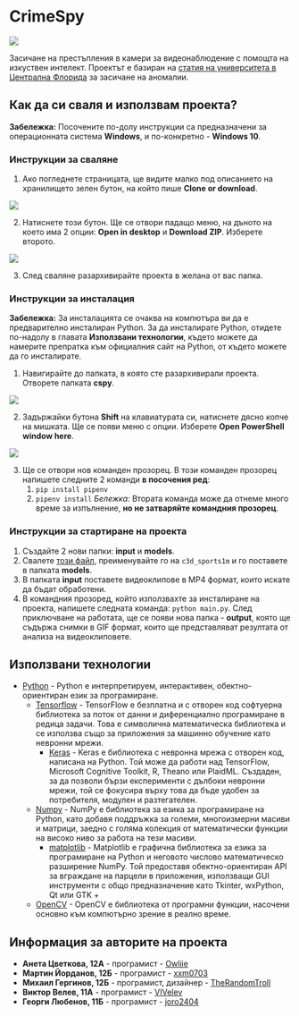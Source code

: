 # CrimeSpy

![](https://i.imgur.com/WVs96Su.png)

Засичане на престъпления в камери за видеонаблюдение с помощта на изкуствен интелект. Проектът е базиран на [статия на университета в Централна Флорида](https://arxiv.org/pdf/1801.04264.pdf) за засичане на аномалии.

## Как да си сваля и използвам проекта?
**Забележка:** Посочените по-долу инструкции са предназначени за операционната система **Windows**, и по-конкретно - **Windows 10**.

### Инструкции за сваляне
1) Ако погледнете страницата, ще видите малко под описанието на хранилището зелен бутон, на който пише **Clone or download**.

![](https://i.imgur.com/vsUoQZN.png)

2) Натиснете този бутон. Ще се отвори падащо меню, на дъното на което има 2 опции: **Open in desktop** и **Download ZIP**. Изберете второто.

![](https://i.imgur.com/eWul3S7.png)

3) След сваляне разархивирайте проекта в желана от вас папка.

### Инструкции за инсталация
**Забележка:** За инсталацията се очаква на компютъра ви да е предварително инсталиран Python. За да инсталирате Python, отидете по-надолу в главата **Използвани технологии**, където можете да намерите препратка към официалния сайт на Python, от където можете да го инсталирате.

1) Навигирайте до папката, в която сте разархивирали проекта. Отворете папката **cspy**.

![](https://i.imgur.com/wzUSlXb.png)

2) Задържайки бутона **Shift** на клавиатурата си, натиснете дясно копче на мишката. Ще се появи меню с опции. Изберете **Open PowerShell window here**.

![](https://i.imgur.com/P1RRTu2.png)

3) Ще се отвори нов команден прозорец. В този команден прозорец напишете следните 2 команди **в посочения ред**:
    1) `pip install pipenv`
    2) `pipenv install`
*Бележка:* Втората команда може да отнеме много време за изпълнение, **но не затваряйте командния прозорец**.


### Инструкции за стартиране на проекта
1) Създайте 2 нови папки: **input** и **models**.
2) Свалете [този файл](https://github.com/adamcasson/c3d/releases/download/v0.1/sports1M_weights_tf.h5), преименувайте го на `c3d_sports1m` и го поставете в папката **models**.
3) В папката **input** поставете видеоклипове в MP4 формат, които искате да бъдат обработени.
4) В командния прозоред, който използвахте за инсталиране на проекта, напишете следната команда: `python main.py`. След приключване на работата, ще се появи нова папка - **output**, която ще съдържа снимки в GIF формат, които ще представляват резултата от анализа на видеоклиповете.

## Използвани технологии

* [Python](https://www.python.org/) - Python е интерпретируем, интерактивен, обектно-ориентиран език за програмиране.
  * [Tensorflow](https://www.tensorflow.org/) - TensorFlow е безплатна и с отворен код софтуерна библиотека за поток от данни и диференциално програмиране в редица задачи. Това е символична математическа библиотека и се използва също за приложения за машинно обучение като невронни мрежи.
    * [Keras](https://keras.io/) - Keras е библиотека с невронна мрежа с отворен код, написана на Python. Той може да работи над TensorFlow, Microsoft Cognitive Toolkit, R, Theano или PlaidML. Създаден, за да позволи бързи експерименти с дълбоки невронни мрежи, той се фокусира върху това да бъде удобен за потребителя, модулен и разтегателен.
  * [Numpy](https://numpy.org/) - NumPy е библиотека за езика за програмиране на Python, като добавя поддръжка за големи, многоизмерни масиви и матрици, заедно с голяма колекция от математически функции на високо ниво за работа на тези масиви.
    * [matplotlib](https://matplotlib.org/) - Matplotlib е графична библиотека за езика за програмиране на Python и неговото числово математическо разширение NumPy. Той предоставя обектно-ориентиран API за вграждане на парцели в приложения, използващи GUI инструменти с общо предназначение като Tkinter, wxPython, Qt или GTK +
  * [OpenCV](https://opencv.org/) - OpenCV е библиотека от програмни функции, насочени основно към компютърно зрение в реално време.

## Информация за авторите на проекта

* **Анета Цветкова, 12А** - програмист - [Owliie](https://github.com/Owliie)
* **Мартин Йорданов, 12Б** - програмист - [xxm0703](https://github.com/xxm0703)
* **Михаил Гергинов, 12Б** - програмист, дизайнер - [TheRandomTroll](https://github.com/TheRandomTroll)
* **Виктор Велев, 11А** - програмист - [VIVelev](https://github.com/VIVelev)
* **Георги Любенов, 11Б** - програмист - [joro2404](https://github.com/joro2404)
